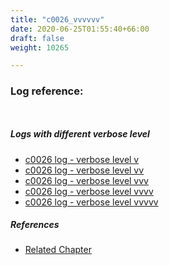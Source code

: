 ```yaml
---
title: "c0026_vvvvvv"
date: 2020-06-25T01:55:40+66:00
draft: false
weight: 10265

---
```


### Log reference: <no value>

```
    
```

##### Logs with different verbose level
* [c0026 log - verbose level v](../../logs/c0026_v)
* [c0026 log - verbose level vv](../../logs/c0026_vv)
* [c0026 log - verbose level vvv](../../logs/c0026_vvv)
* [c0026 log - verbose level vvvv](../../logs/c0026_vvvv)
* [c0026 log - verbose level vvvvv](../../logs/c0026_vvvvv)

##### References
* [Related Chapter](../../shell-func/c0026)
